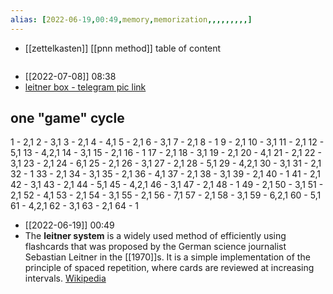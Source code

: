 ```yaml
---
alias: [2022-06-19,00:49,memory,memorization,,,,,,,,,]
---
```

- [[zettelkasten]] [[pnn method]]
table of content
```toc
```
- [[2022-07-08]] 08:38
- [leitner box - telegram pic link](https://t.me/c/1157788678/26)
## one "game" cycle
1 - 2,1
2 - 3,1
3 - 2,1
4 - 4,1
5 - 2,1
6 - 3,1
7 - 2,1
8 - 1
9 - 2,1
10 - 3,1
11 - 2,1
12 - 5,1
13 - 4,2,1
14 - 3,1
15 - 2,1
16 - 1
17 - 2,1
18 - 3,1
19 - 2,1
20 - 4,1
21 - 2,1
22 - 3,1
23 - 2,1
24 - 6,1
25 - 2,1
26 - 3,1
27 - 2,1
28 - 5,1
29 - 4,2,1
30 - 3,1
31 - 2,1
32 - 1
33 - 2,1
34 - 3,1
35 - 2,1
36 - 4,1
37 - 2,1
38 - 3,1
39 - 2,1
40 - 1
41 - 2,1
42 - 3,1
43 - 2,1
44 - 5,1
45 - 4,2,1
46 - 3,1
47 - 2,1
48 - 1
49 - 2,1
50 - 3,1
51 - 2,1
52 - 4,1
53 - 2,1
54 - 3,1
55 - 2,1
56 - 7,1
57 - 2,1
58 - 3,1
59 - 6,2,1
60 - 5,1
61 - 4,2,1
62 - 3,1
63 - 2,1
64 - 1

- [[2022-06-19]] 00:49
- The **leitner system** is a widely used method of efficiently using flashcards that was proposed by the German science journalist Sebastian Leitner in the [[1970]]s. It is a simple implementation of the principle of spaced repetition, where cards are reviewed at increasing intervals.
[Wikipedia](https://en.wikipedia.org/wiki/Leitner%20system)